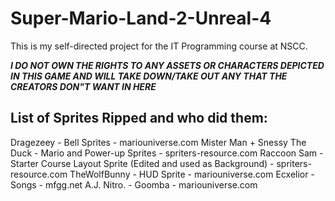 # Super-Mario-Land-2-Unreal-4
 This is my self-directed project for the IT Programming course at NSCC.
 
***I DO NOT OWN THE RIGHTS TO ANY ASSETS OR CHARACTERS DEPICTED IN THIS GAME AND WILL TAKE DOWN/TAKE OUT ANY THAT THE CREATORS DON"T WANT IN HERE***
 
 
 List of Sprites Ripped and who did them:
-----------------------------------------------------------------------------------------------------
 Dragezeey - Bell Sprites - mariouniverse.com
 Mister Man + Snessy The Duck - Mario and Power-up Sprites - spriters-resource.com
 Raccoon Sam - Starter Course Layout Sprite (Edited and used as Background) - spriters-resource.com
 TheWolfBunny - HUD Sprite - mariouniverse.com
 Ecxelior - Songs - mfgg.net
 A.J. Nitro. - Goomba - mariouniverse.com
